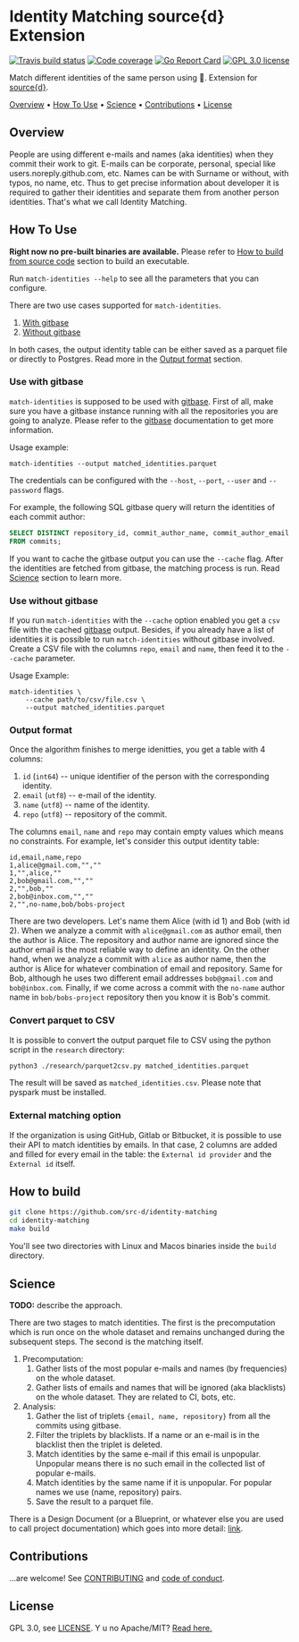 # Identity Matching source{d} Extension

[![Travis build status](https://travis-ci.com/src-d/identity-matching.svg?token=WzaxY77NzbmrefwxuhAh&branch=master)](https://travis-ci.com/src-d/identity-matching) [![Code coverage](https://codecov.io/github/src-d/identity-matching/coverage.svg)](https://codecov.io/gh/src-d/identity-matching) [![Go Report Card](https://goreportcard.com/badge/github.com/src-d/identity-matching)](https://goreportcard.com/report/github.com/src-d/identity-matching) [![GPL 3.0 license](https://img.shields.io/badge/License-GPL%203.0-blue.svg)](https://opensource.org/licenses/GPL-3.0)

Match different identities of the same person using 🤖. Extension for [source{d}](https://github.com/src-d/sourced-ce).

[Overview](#overview) • [How To Use](#how-to-use) • [Science](#science) • [Contributions](#contributions) • [License](#license)

## Overview

People are using different e-mails and names (aka identities) when they commit their work to git. 
E-mails can be corporate, personal, special like users.noreply.github.com, etc. 
Names can be with Surname or without, with typos, no name, etc. 
Thus to get precise information about developer it is required to gather their identities 
and separate them from another person identities. That's what we call Identity Matching.

## How To Use

**Right now no pre-built binaries are available.**
Please refer to [How to build from source code](#how-to-build-from-source-code) section to build an executable.

Run `match-identities --help` to see all the parameters that you can configure. 

There are two use cases supported for `match-identities`.
1. [With gitbase](#use-with-gitbase)
1. [Without gitbase](#use-without-gitbase)

In both cases, the output identity table can be either saved as a parquet file or directly to Postgres.
Read more in the [Output format](#output-format) section.

### Use with gitbase

`match-identities` is supposed to be used with [gitbase](https://github.com/src-d/gitbase). 
First of all, make sure you have a gitbase instance running with all the repositories you are going to analyze.
Please refer to the [gitbase](https://github.com/src-d/gitbase) documentation to get more information. 

Usage example:
```
match-identities --output matched_identities.parquet
```

The credentials can be configured with the `--host`, `--port`, `--user` and `--password` flags. 

For example, the following SQL gitbase query will return the identities of each commit author:
```sql
SELECT DISTINCT repository_id, commit_author_name, commit_author_email
FROM commits;
```

If you want to cache the gitbase output you can use the `--cache` flag. 
After the identities are fetched from gitbase, the matching process is run. 
Read [Science](#Science) section to learn more.

### Use without gitbase
If you run `match-identities` with the `--cache` option enabled you get a `csv` file with the cached [gitbase](https://github.com/src-d/gitbase) output.
Besides, if you already have a list of identities it is possible to run `match-identities` without gitbase involved.
Create a CSV file with the columns `repo`, `email` and `name`, then feed it to the `--cache` parameter.

Usage Example:
```
match-identities \
    --cache path/to/csv/file.csv \
    --output matched_identities.parquet
```

### Output format 
Once the algorithm finishes to merge idenitties, you get a table with 4 columns: 
1. `id` (`int64`) -- unique identifier of the person with the corresponding identity. 
1. `email` (`utf8`) -- e-mail of the identity.
1. `name` (`utf8`) -- name of the identity.
1. `repo` (`utf8`) -- repository of the commit.


The columns `email`, `name` and `repo` may contain empty values which means no constraints.
For example, let's consider this output identity table:
```
id,email,name,repo
1,alice@gmail.com,"",""
1,"",alice,""
2,bob@gmail.com,"",""
2,"",bob,""
2,bob@inbox.com,"",""
2,"",no-name,bob/bobs-project
```

There are two developers. 
Let's name them Alice (with id 1) and Bob (with id 2). 
When we analyze a commit with `alice@gmail.com` as author email, then the author is Alice.
The repository and author name are ignored since the author email is the most reliable way to define an identity.
On the other hand, when we analyze a commit with `alice` as  author name, then the author is Alice for whatever combination of email and repository.
Same for Bob, although he uses two different email addresses `bob@gmail.com` and `bob@inbox.com`.
Finally, if we come across a commit with the `no-name` author name in `bob/bobs-project` repository then you know it is Bob's commit. 

### Convert parquet to CSV

It is possible to convert the output parquet file to CSV using the python script in the `research` directory:
```bash 
python3 ./research/parquet2csv.py matched_identities.parquet
```
The result will be saved as `matched_identities.csv`.
Please note that pyspark must be installed. 

### External matching option

If the organization is using GitHub, Gitlab or Bitbucket, it is possible to use their API to match identities by emails. In that case, 2 columns are added and filled for every email in the table: the `External id provider` and the `External id` itself.

## How to build

```bash
git clone https://github.com/src-d/identity-matching
cd identity-matching
make build
```

You'll see two directories with Linux and Macos binaries inside the `build` directory. 

## Science

**TODO:** describe the approach.

There are two stages to match identities. 
The first is the precomputation which is run once on the whole dataset and remains unchanged during the subsequent steps. 
The second is the matching itself.
1. Precomputation:
    1. Gather lists of the most popular e-mails and names (by frequencies) on the whole dataset.
    1. Gather lists of emails and names that will be ignored (aka blacklists) on the whole dataset.
       They are related to CI, bots, etc.
1. Analysis:
   1. Gather the list of triplets `{email, name, repository}` from all the commits using gitbase.
   1. Filter the triplets by blacklists. 
      If a name or an e-mail is in the blacklist then the triplet is deleted. 
   1. Match identities by the same e-mail if this email is unpopular. 
      Unpopular means there is no such email in the collected list of popular e-mails.
   1. Match identities by the same name if it is unpopular. 
      For popular names we use (name, repository) pairs. 
   1. Save the result to a parquet file.

There is a Design Document (or a Blueprint, or whatever else you are used to call project documentation) which goes into more detail:
[link](https://docs.google.com/document/d/1oNo_rS5mHqEVk_yug8hbMWIpQaJeOUYZitR3jWnHJCs/edit#heading=h.qhzm4nnshexd).

## Contributions

...are welcome! See [CONTRIBUTING](CONTRIBUTING.md) and [code of conduct](CODE_OF_CONDUCT.md).

## License

GPL 3.0, see [LICENSE](LICENSE). Y u no Apache/MIT? [Read here.](https://github.com/src-d/guide/blob/master/engineering/licensing.md#licence)